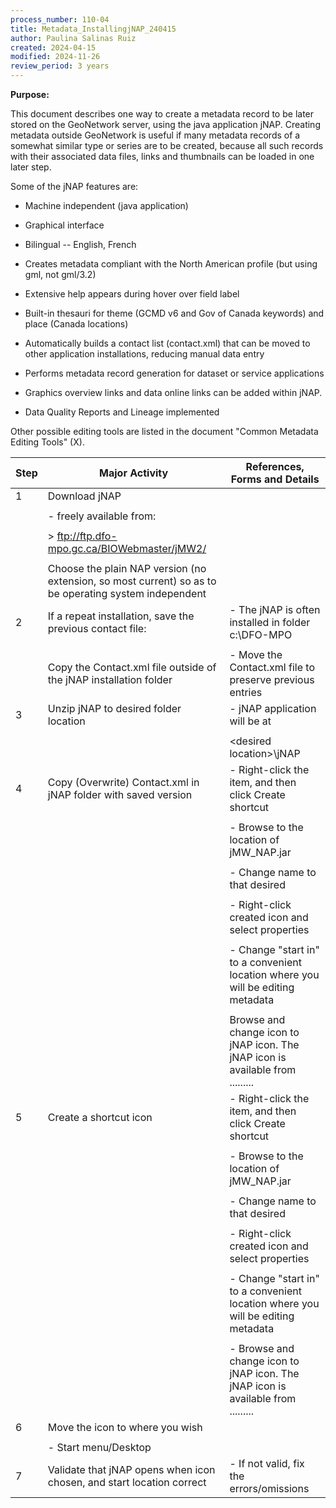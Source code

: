 ```yaml
---
process_number: 110-04
title: Metadata_InstallingjNAP_240415
author: Paulina Salinas Ruiz
created: 2024-04-15
modified: 2024-11-26
review_period: 3 years
---
```


**Purpose:**



This document describes one way to create a metadata record to be later stored on the GeoNetwork server, using the java application jNAP. Creating metadata outside GeoNetwork is useful if many metadata records of a somewhat similar type or series are to be created, because all such records with their associated data files, links and thumbnails can be loaded in one later step.



Some of the jNAP features are:



- Machine independent (java application)



- Graphical interface



- Bilingual -- English, French



- Creates metadata compliant with the North American profile (but using gml, not gml/3.2)



- Extensive help appears during hover over field label



- Built-in thesauri for theme (GCMD v6 and Gov of Canada keywords) and place (Canada locations)



- Automatically builds a contact list (contact.xml) that can be moved to other application installations, reducing manual data entry



- Performs metadata record generation for dataset or service applications



- Graphics overview links and data online links can be added within jNAP.



- Data Quality Reports and Lineage implemented



Other possible editing tools are listed in the document "Common Metadata Editing Tools" (X).



| **Step** | **Major Activity** | **References, Forms and Details** |
| -------- | ------------------ | --------------------------------- |
| 1 | Download jNAP |  |
|  |  |  |
|  | - freely available from: |  |
|  |  |  |
|  | > <ftp://ftp.dfo-mpo.gc.ca/BIOWebmaster/jMW2/> |  |
|  |  |  |
|  | Choose the plain NAP version (no extension, so most current) so as to be operating system independent |  |
| 2 | If a repeat installation, save the previous contact file: | - The jNAP is often installed in folder c:\\DFO-MPO |
|  |  |  |
|  | Copy the Contact.xml file outside of the jNAP installation folder | - Move the Contact.xml file to preserve previous entries |
| 3 | Unzip jNAP to desired folder location | - jNAP application will be at |
|  |  |  |
|  |  | \<desired location\>\\jNAP |
| 4 | Copy (Overwrite) Contact.xml in jNAP folder with saved version | - Right-click the item, and then click Create shortcut |
|  |  |  |
|  |  | - Browse to the location of jMW_NAP.jar |
|  |  |  |
|  |  | - Change name to that desired |
|  |  |  |
|  |  | - Right-click created icon and select properties |
|  |  |  |
|  |  | - Change "start in" to a convenient location where you will be editing metadata |
|  |  |  |
|  |  | Browse and change icon to jNAP icon. The jNAP icon is available from ......... |
| 5 | Create a shortcut icon | - Right-click the item, and then click Create shortcut |
|  |  |  |
|  |  | - Browse to the location of jMW_NAP.jar |
|  |  |  |
|  |  | - Change name to that desired |
|  |  |  |
|  |  | - Right-click created icon and select properties |
|  |  |  |
|  |  | - Change "start in" to a convenient location where you will be editing metadata |
|  |  |  |
|  |  | - Browse and change icon to jNAP icon. The jNAP icon is available from ......... |
| 6 | Move the icon to where you wish |  |
|  |  |  |
|  | - Start menu/Desktop |  |
| 7 | Validate that jNAP opens when icon chosen, and start location correct | - If not valid, fix the errors/omissions |

